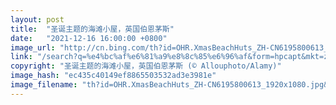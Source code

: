 ```yaml
---
layout: post
title:  "圣诞主题的海滩小屋，英国伯恩茅斯"
date:   "2021-12-16 16:00:00 +0800"
image_url: "http://cn.bing.com/th?id=OHR.XmasBeachHuts_ZH-CN6195800613_1920x1080.jpg&rf=LaDigue_1920x1080.jpg&pid=hp"
link: "/search?q=%e4%bc%af%e6%81%a9%e8%8c%85%e6%96%af&form=hpcapt&mkt=zh-cn"
copyright: "圣诞主题的海滩小屋，英国伯恩茅斯 (© Allouphoto/Alamy)"
image_hash: "ec435c40149ef8865503532ad3e3981e"
image_filename: "th?id=OHR.XmasBeachHuts_ZH-CN6195800613_1920x1080.jpg&rf=LaDigue_1920x1080.jpg&pid=hp"
---
```

